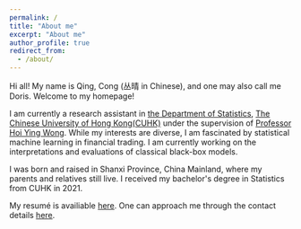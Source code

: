 ```yaml
---
permalink: /
title: "About me"
excerpt: "About me"
author_profile: true
redirect_from: 
  - /about/
---
```


Hi all! My name is Qing, Cong (丛晴 in Chinese), and one may also call me Doris. Welcome to my homepage!

I am currently a research assistant in [the Department of Statistics](https://www.sta.cuhk.edu.hk/), [The Chinese University of Hong Kong(CUHK)](https://www.cuhk.edu.hk/) under the supervision of [Professor Hoi Ying Wong](https://www.sta.cuhk.edu.hk/peoples/hywong/). While my interests are diverse, I am fascinated by statistical machine learning in financial trading. I am currently working on the interpretations and evaluations of classical black-box models.

I was born and raised in Shanxi Province, China Mainland, where my parents and relatives still live. I received my bachelor's degree in Statistics from CUHK in 2021.

My resumé is availiable [here](https://qcongdoris.github.io//resume/).
One can approach me through the contact details [here](https://qcongdoris.github.io//contact/).

